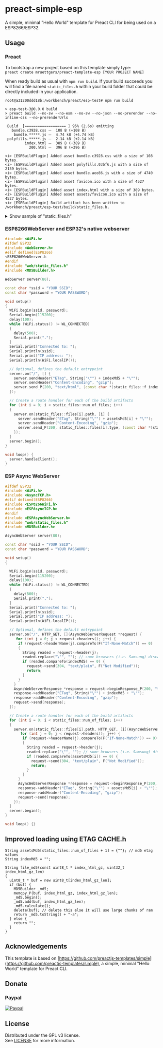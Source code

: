 # preact-simple-esp

A simple, minimal "Hello World" template for Preact CLI for being used on a ESP8266/ESP32.

## Usage

### Preact

To bootstrap a new project based on this template simply type:  
`preact create mruettgers/preact-template-esp [YOUR PROJECT NAME]`

When ready build as usual with `npm run build`.
If your build succeeds you will find a file named `static_files.h` within your build folder that could be directly included in your application.

```
root@a31200ddd18b:/workbench/preact/esp-test# npm run build

> esp-test-3@0.0.0 build
> preact build --no-sw --no-esm --no-sw --no-json --no-prerender --no-inline-css --no-prerenderUrls

 Build  [=================== ] 95% (2.6s) emitting
   bundle.c3928.css ⏤  108 B (+108 B)
    bundle.*****.js ⏤  4.74 kB (+4.74 kB)
 polyfills.*****.js ⏤  2.14 kB (+2.14 kB)
         index.html ⏤  389 B (+389 B)
           200.html ⏤  396 B (+396 B)

<i> [ESPBuildPlugin] Added asset bundle.c3928.css with a size of 108 bytes.
<i> [ESPBuildPlugin] Added asset polyfills.03bf6.js with a size of 2139 bytes.
<i> [ESPBuildPlugin] Added asset bundle.aee86.js with a size of 4740 bytes.
<i> [ESPBuildPlugin] Added asset favicon.ico with a size of 4527 bytes.
<i> [ESPBuildPlugin] Added asset index.html with a size of 389 bytes.
<i> [ESPBuildPlugin] Added asset assets/favicon.ico with a size of 4527 bytes.
<i> [ESPBuildPlugin] Build artifact has been written to /workbench/preact/esp-test/build/static_files.h.
``` 

<details>
  <summary>Show sample of "static_files.h"</summary>
    
  ```c++
#pragma once
namespace static_files
{
    struct file
    {
        const char *path;
        uint32_t size;
        const char *type;
        const uint8_t *contents;
    };
    
    const uint32_t f_index_html_size PROGMEM = 350;     
    const uint8_t f_index_html_contents[] PROGMEM = {        
        0x1f, 0x8b, 0x08, ...
    };
    
    const uint32_t f_bundle_c3928_css_size PROGMEM = 108;     
    const uint8_t f_bundle_c3928_css_contents[] PROGMEM = {        
        0x1f, 0x8b, 0x08, ...
    };
    
    const file files[] PROGMEM = {  
        {.path = "/index.html",
            .size = f_index_html_size,
            .type = "text/html",
            .contents = f_index_html_contents},
        {.path = "/bundle.c3928.css",
            .size = f_bundle_c3928_css_size,
            .type = "text/css",
            .contents = f_bundle_c3928_css_contents},
    };

    const uint8_t num_of_files PROGMEM = sizeof(files) / sizeof(const file);
}
```
</details>

### ESP8266WebServer and ESP32's native webserver

```c++
#include <WiFi.h>
#ifdef ESP32
#include <WebServer.h>
#elif defined(ESP8266)
<ESP8266WebServer.h
#endif
#include "web/static_files.h"
#include <MD5Builder.h>

WebServer server(80);

const char *ssid = "YOUR SSID";
const char *password = "YOUR PASSWORD";

void setup()
{
  WiFi.begin(ssid, password);
  Serial.begin(115200);
  delay(100);
  while (WiFi.status() != WL_CONNECTED)
  {
    delay(500);
    Serial.print(".");
  }
  Serial.print("Connected to: ");
  Serial.println(ssid);
  Serial.print("IP address: ");
  Serial.println(WiFi.localIP());

  // Optional, defines the default entrypoint
  server.on("/", [] {
    server.sendHeader("ETag", String("\"") + indexMd5 + "\"");
    server.sendHeader("Content-Encoding", "gzip");
    server.send_P(200, "text/html", (const char *)static_files::f_index_html_contents, static_files::f_index_html_size);
  });

  // Create a route handler for each of the build artifacts
  for (int i = 0; i < static_files::num_of_files; i++)
  {
    server.on(static_files::files[i].path, [i] {
      server.sendHeader("ETag", String("\"") + assetsMd5[i] + "\"");
      server.sendHeader("Content-Encoding", "gzip");
      server.send_P(200, static_files::files[i].type, (const char *)static_files::files[i].contents, static_files::files[i].size);
    });
  }
  server.begin();
}

void loop() {
  server.handleClient();
}
```

### ESP Async WebServer

```c++
#ifdef ESP32
#include <WiFi.h>
#include <AsyncTCP.h>
#elif defined(ESP8266)
#include <ESP8266WiFi.h>
#include <ESPAsyncTCP.h>
#endif
#include <ESPAsyncWebServer.h>
#include "web/static_files.h"
#include <MD5Builder.h>

AsyncWebServer server(80);

const char *ssid = "YOUR SSID";
const char *password = "YOUR PASSWORD";

void setup()
{

  WiFi.begin(ssid, password);
  Serial.begin(115200);
  delay(100);
  while (WiFi.status() != WL_CONNECTED)
  {
    delay(500);
    Serial.print(".");
  }
  Serial.print("Connected to: ");
  Serial.println(ssid);
  Serial.print("IP address: ");
  Serial.println(WiFi.localIP());

  // Optional, defines the default entrypoint
  server.on("/", HTTP_GET, [](AsyncWebServerRequest *request) {
     for (int j = 0; j < request->headers(); j++) {
      if (request->headerName(j).compareTo(F("If-None-Match")) == 0)
      {
        String readed = request->header(j);
        readed.replace("\"", ""); // some browsers (i.e. Samsung) discard the double quotes
        if (readed.compareTo(indexMd5) == 0) {
          request->send(304, "text/plain", F("Not Modified"));
          return;
        }
      }
    }
    AsyncWebServerResponse *response = request->beginResponse_P(200, "text/html", static_files::f_index_html_contents, static_files::f_index_html_size);
    response->addHeader("ETag", String("\"") + indexMd5 + "\"");
    response->addHeader("Content-Encoding", "gzip");
    request->send(response);
  });

  // Create a route handler for each of the build artifacts
  for (int i = 0; i < static_files::num_of_files; i++)
  {
    server.on(static_files::files[i].path, HTTP_GET, [i](AsyncWebServerRequest *request) {
       for (int j = 0; j < request->headers(); j++) {
        if (request->headerName(j).compareTo(F("If-None-Match")) == 0)
        {
          String readed = request->header(j);
          readed.replace("\"", ""); // some browsers (i.e. Samsung) discard the double quotes
          if (readed.compareTo(assetsMd5[i]) == 0) {
            request->send(304, "text/plain", F("Not Modified"));
            return;
          }
        }
      }
      AsyncWebServerResponse *response = request->beginResponse_P(200, static_files::files[i].type, static_files::files[i].contents, static_files::files[i].size);
      response->addHeader("ETag", String("\"") + assetsMd5[i] + "\"");
      response->addHeader("Content-Encoding", "gzip");
      request->send(response);
    });
  }
  server.begin();
}

void loop() {}
```
## Improved loading using ETAG CACHE.h
```
String assetsMd5[static_files::num_of_files + 1] = {""}; // md5 etag values
String indexMd5 = "";

String file_md5(const uint8_t * index_html_gz, uint32_t index_html_gz_len)
{
  uint8_t * buf = new uint8_t[index_html_gz_len];
  if (buf) {
    MD5Builder _md5;
    memcpy_P(buf, index_html_gz, index_html_gz_len);
    _md5.begin();
    _md5.add(buf, index_html_gz_len);
    _md5.calculate();
    delete(buf); // delete this else it will use large chunks of ram
    return _md5.toString() + "-a";
  } else {
    return "";
  }
}
```

## Acknowledgements

This template is based on [https://github.com/preactjs-templates/simple](https://github.com/preactjs-templates/simple), a simple, minimal "Hello World" template for Preact CLI.

## Donate

### Paypal
[![Paypal](https://www.paypalobjects.com/en_US/DK/i/btn/btn_donateCC_LG.gif)](https://www.paypal.com/cgi-bin/webscr?cmd=_s-xclick&hosted_button_id=GK95YZCEGJT84)

## License

Distributed under the GPL v3 license.  
See [LICENSE](LICENSE) for more information.
